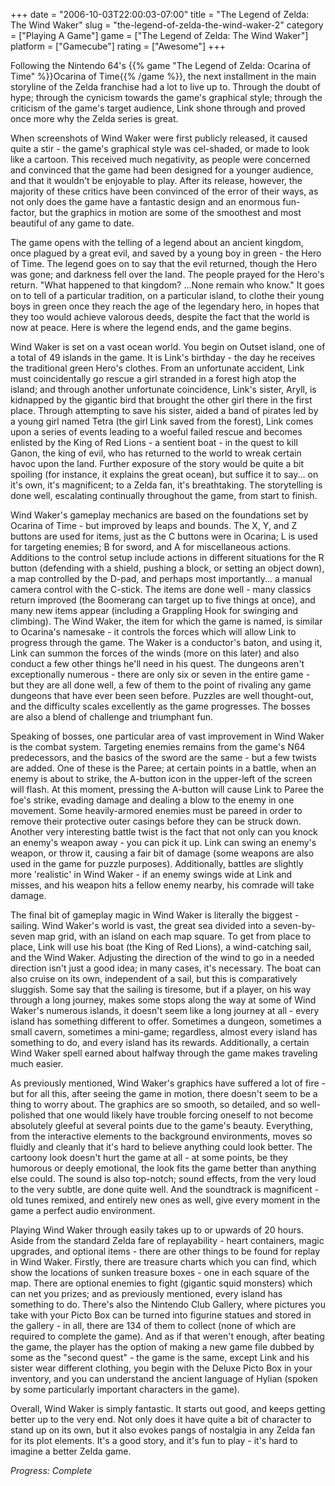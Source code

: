 +++
date = "2006-10-03T22:00:03-07:00"
title = "The Legend of Zelda: The Wind Waker"
slug = "the-legend-of-zelda-the-wind-waker-2"
category = ["Playing A Game"]
game = ["The Legend of Zelda: The Wind Waker"]
platform = ["Gamecube"]
rating = ["Awesome"]
+++

Following the Nintendo 64's {{% game "The Legend of Zelda: Ocarina of Time" %}}Ocarina of Time{{% /game %}}, the next installment in the main storyline of the Zelda franchise had a lot to live up to. Through the doubt of hype; through the cynicism towards the game's graphical style; through the criticism of the game's target audience, Link shone through and proved once more why the Zelda series is great.

When screenshots of Wind Waker were first publicly released, it caused quite a stir - the game's graphical style was cel-shaded, or made to look like a cartoon. This received much negativity, as people were concerned and convinced that the game had been designed for a younger audience, and that it wouldn't be enjoyable to play. After its release, however, the majority of these critics have been convinced of the error of their ways, as not only does the game have a fantastic design and an enormous fun-factor, but the graphics in motion are some of the smoothest and most beautiful of any game to date.

The game opens with the telling of a legend about an ancient kingdom, once plagued by a great evil, and saved by a young boy in green - the Hero of Time. The legend goes on to say that the evil returned, though the Hero was gone; and darkness fell over the land. The people prayed for the Hero's return. "What happened to that kingdom? ...None remain who know." It goes on to tell of a particular tradition, on a particular island, to clothe their young boys in green once they reach the age of the legendary hero, in hopes that they too would achieve valorous deeds, despite the fact that the world is now at peace. Here is where the legend ends, and the game begins.

Wind Waker is set on a vast ocean world. You begin on Outset island, one of a total of 49 islands in the game. It is Link's birthday - the day he receives the traditional green Hero's clothes. From an unfortunate accident, Link must coincidentally go rescue a girl stranded in a forest high atop the island; and through another unfortunate coincidence, Link's sister, Aryll, is kidnapped by the gigantic bird that brought the other girl there in the first place. Through attempting to save his sister, aided a band of pirates led by a young girl named Tetra (the girl Link saved from the forest), Link comes upon a series of events leading to a woeful failed rescue and becomes enlisted by the King of Red Lions - a sentient boat - in the quest to kill Ganon, the king of evil, who has returned to the world to wreak certain havoc upon the land. Further exposure of the story would be quite a bit spoiling (for instance, it explains the great ocean), but suffice it to say... on it's own, it's magnificent; to a Zelda fan, it's breathtaking. The storytelling is done well, escalating continually throughout the game, from start to finish.

Wind Waker's gameplay mechanics are based on the foundations set by Ocarina of Time - but improved by leaps and bounds. The X, Y, and Z buttons are used for items, just as the C buttons were in Ocarina; L is used for targeting enemies; B for sword, and A for miscellaneous actions. Additions to the control setup include actions in different situations for the R button (defending with a shield, pushing a block, or setting an object down), a map controlled by the D-pad, and perhaps most importantly... a manual camera control with the C-stick. The items are done well - many classics return improved (the Boomerang can target up to five things at once), and many new items appear (including a Grappling Hook for swinging and climbing). The Wind Waker, the item for which the game is named, is similar to Ocarina's namesake - it controls the forces which will allow Link to progress through the game. The Waker is a conductor's baton, and using it, Link can summon the forces of the winds (more on this later) and also conduct a few other things he'll need in his quest. The dungeons aren't exceptionally numerous - there are only six or seven in the entire game - but they are all done well, a few of them to the point of rivaling any game dungeons that have ever been seen before. Puzzles are well thought-out, and the difficulty scales excellently as the game progresses. The bosses are also a blend of challenge and triumphant fun.

Speaking of bosses, one particular area of vast improvement in Wind Waker is the combat system. Targeting enemies remains from the game's N64 predecessors, and the basics of the sword are the same - but a few twists are added. One of these is the Paree; at certain points in a battle, when an enemy is about to strike, the A-button icon in the upper-left of the screen will flash. At this moment, pressing the A-button will cause Link to Paree the foe's strike, evading damage and dealing a blow to the enemy in one movement. Some heavily-armored enemies must be pareed in order to remove their protective outer casings before they can be struck down. Another very interesting battle twist is the fact that not only can you knock an enemy's weapon away - you can pick it up. Link can swing an enemy's weapon, or throw it, causing a fair bit of damage (some weapons are also used in the game for puzzle purposes). Additionally, battles are slightly more 'realistic' in Wind Waker - if an enemy swings wide at Link and misses, and his weapon hits a fellow enemy nearby, his comrade will take damage.

The final bit of gameplay magic in Wind Waker is literally the biggest - sailing. Wind Waker's world is vast, the great sea divided into a seven-by-seven map grid, with an island on each map square. To get from place to place, Link will use his boat (the King of Red Lions), a wind-catching sail, and the Wind Waker. Adjusting the direction of the wind to go in a needed direction isn't just a good idea; in many cases, it's necessary. The boat can also cruise on its own, independent of a sail, but this is comparatively sluggish. Some say that the sailing is tiresome, but if a player, on his way through a long journey, makes some stops along the way at some of Wind Waker's numerous islands, it doesn't seem like a long journey at all - every island has something different to offer. Sometimes a dungeon, sometimes a small cavern, sometimes a mini-game; regardless, almost every island has something to do, and every island has its rewards. Additionally, a certain Wind Waker spell earned about halfway through the game makes traveling much easier.

As previously mentioned, Wind Waker's graphics have suffered a lot of fire - but for all this, after seeing the game in motion, there doesn't seem to be a thing to worry about. The graphics are so smooth, so detailed, and so well-polished that one would likely have trouble forcing oneself to not become absolutely gleeful at several points due to the game's beauty. Everything, from the interactive elements to the background environments, moves so fluidly and cleanly that it's hard to believe anything could look better. The cartoony look doesn't hurt the game at all - at some points, be they humorous or deeply emotional, the look fits the game better than anything else could. The sound is also top-notch; sound effects, from the very loud to the very subtle, are done quite well. And the soundtrack is magnificent - old tunes remixed, and entirely new ones as well, give every moment in the game a perfect audio environment.

Playing Wind Waker through easily takes up to or upwards of 20 hours. Aside from the standard Zelda fare of replayability - heart containers, magic upgrades, and optional items - there are other things to be found for replay in Wind Waker. Firstly, there are treasure charts which you can find, which show the locations of sunken treasure boxes - one in each square of the map. There are optional enemies to fight (gigantic squid monsters) which can net you prizes; and as previously mentioned, every island has something to do. There's also the Nintendo Club Gallery, where pictures you take with your Picto Box can be turned into figurine statues and stored in the gallery - in all, there are 134 of them to collect (none of which are required to complete the game). And as if that weren't enough, after beating the game, the player has the option of making a new game file dubbed by some as the "second quest" - the game is the same, except Link and his sister wear different clothing, you begin with the Deluxe Picto Box in your inventory, and you can understand the ancient language of Hylian (spoken by some particularly important characters in the game).

Overall, Wind Waker is simply fantastic. It starts out good, and keeps getting better up to the very end. Not only does it have quite a bit of character to stand up on its own, but it also evokes pangs of nostalgia in any Zelda fan for its plot elements. It's a good story, and it's fun to play - it's hard to imagine a better Zelda game.

<i>Progress: Complete</i>